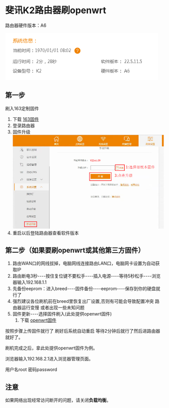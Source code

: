 # 斐讯K2路由器刷openwrt
路由器硬件版本：A6

![确认硬件版本](imgs/0.png)
## 第一步
刷入163定制固件
1. 下载 [163固件](k2_163_v18d_breed.bin)
2. 登录路由器
3. 固件升级
    ![固件升级](imgs/1.png)
5. 重启以后登陆路由器查看软件版本

## 第二步（如果要刷openwrt或其他第三方固件）
1. 路由WAN口的网线拔掉，电脑网线连接路由LAN口，电脑网卡设置为自动获取IP
2. 路由断电3秒----按住复位键不要松手----插入电源----等待5秒松手----浏览器输入192.168.1.1
3. 先备份eeprom：进入breed----固件备份----eeprom----保存到你的硬盘就行了
4. 强烈建议各位刷机前在breed里恢复出厂设置,否则有可能会导致配置冲突 路由器运行变慢 或者出现一些未知问题
5. 固件更新----选择固件刷入(此处提供openwrt固件)
    1. 下载 [openwrt固件](9.21openwrt-ramips-mt7620-psg1218a-squashfs-sysupgrade.bin)

按照步骤上传固件就行了  刷好后系统自动重启  等待2分钟后就行了然后进路由器就好了。

刷机完成之后，拿此处提供openwrt固件为例。

浏览器输入192.168.2.1进入浏览器管理页面。

用户名root 密码password

## 注意
如果网络出现经常访问断开的问题，请关闭**负载均衡**。





